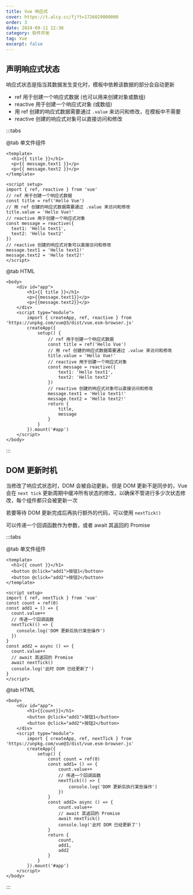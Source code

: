 ```yaml
---
title: Vue 响应式
cover: https://t.alcy.cc/fj?t=1726029000000
order: 3
date: 2024-09-11 12:30
category: 软件开发
tag: Vue
excerpt: false
---
```

## 声明响应式状态

响应式状态是指当其数据发生变化时，模板中依赖该数据的部分会自动更新

- ref 用于创建一个响应式数据 (也可以用来创建对象或数组)
- reactive 用于创建一个响应式对象 (或数组)
- 用 ref 创建的响应式数据需要通过 `.value` 来访问和修改，在模板中不需要
- reactive 创建的响应式对象可以直接访问和修改

:::tabs

@tab 单文件组件

```vue
<template>
  <h1>{{ title }}</h1>
  <p>{{ message.text1 }}</p>
  <p>{{ message.text2 }}</p>
</template>

<script setup>
import { ref, reactive } from 'vue'
// ref 用于创建一个响应式数据
const title = ref('Hello Vue')
// 用 ref 创建的响应式数据需要通过 .value 来访问和修改
title.value = 'Hello Vue!'
// reactive 用于创建一个响应式对象
const message = reactive({
  text1: 'Hello text1',
  text2: 'Hello text2'
})
// reactive 创建的响应式对象可以直接访问和修改
message.text1 = 'Hello text1!'
message.text2 = 'Hello text2!'
</script>
```

@tab HTML

```vue-html
<body>
    <div id="app">
        <h1>{{ title }}</h1>
        <p>{{message.text1}}</p>
        <p>{{message.text2}}</p>
    </div>
    <script type="module">
        import { createApp, ref, reactive } from 'https://unpkg.com/vue@3/dist/vue.esm-browser.js'
        createApp({
            setup() {
                // ref 用于创建一个响应式数据
                const title = ref('Hello Vue')
                // 用 ref 创建的响应式数据需要通过 .value 来访问和修改
                title.value = 'Hello Vue!'
                // reactive 用于创建一个响应式对象
                const message = reactive({
                    text1: 'Hello text1',
                    text2: 'Hello text2'
                })
                // reactive 创建的响应式对象可以直接访问和修改
                message.text1 = 'Hello text1!'
                message.text2 = 'Hello text2!'
                return {
                    title,
                    message
                }
            }
        }).mount('#app')
    </script>
</body>
```

:::

## DOM 更新时机

当修改了响应式状态时，DOM 会被自动更新。但是 DOM 更新不是同步的，Vue 会在 `next tick` 更新周期中缓冲所有状态的修改，以确保不管进行多少次状态修改，每个组件都只会被更新一次

若要等待 DOM 更新完成后再执行额外的代码，可以使用 `nextTick()`

可以传递一个回调函数作为参数，或者 await 其返回的 Promise

:::tabs

@tab 单文件组件

```vue
<template>
  <h1>{{ count }}</h1>
  <button @click="add1">按钮1</button>
  <button @click="add2">按钮2</button>
</template>

<script setup>
import { ref, nextTick } from 'vue'
const count = ref(0)
const add1 = () => {
  count.value++
  // 传递一个回调函数
  nextTick(() => {
    console.log('DOM 更新后执行某些操作')
  })
}
const add2 = async () => {
  count.value++
  // await 其返回的 Promise
  await nextTick()
  console.log('此时 DOM 已经更新了')
}
</script>
```

@tab HTML

```vue-html
<body>
    <div id="app">
        <h1>{{count}}</h1>
        <button @click="add1">按钮1</button>
        <button @click="add2">按钮2</button>
    </div>
    <script type="module">
        import { createApp, ref, nextTick } from 'https://unpkg.com/vue@3/dist/vue.esm-browser.js'
        createApp({
            setup() {
                const count = ref(0)
                const add1= () => {
                    count.value++
                    // 传递一个回调函数
                    nextTick(() => {
                        console.log('DOM 更新后执行某些操作')
                    })
                }
                const add2= async () => {
                    count.value++
                    // await 其返回的 Promise
                    await nextTick()
                    console.log('此时 DOM 已经更新了')
                }
                return {
                    count,
                    add1,
                    add2
                }
            }
        }).mount('#app')
    </script>
</body>
```

:::

